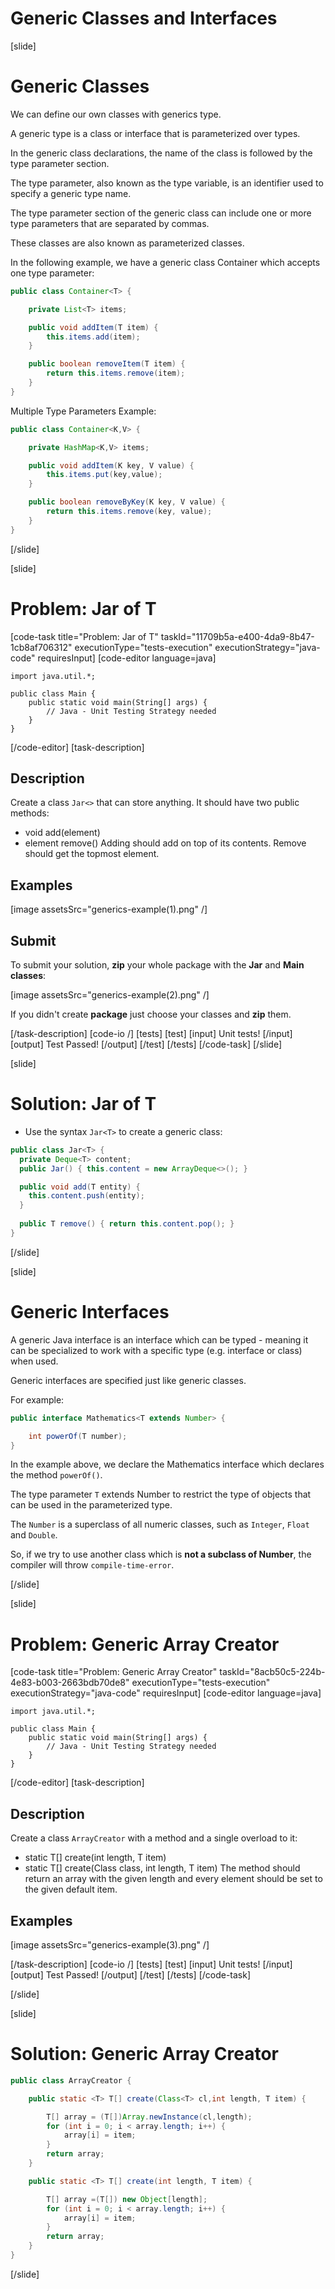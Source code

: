 # Generic Classes and Interfaces

[slide]

# Generic Classes

We can define our own classes with generics type.

A generic type is a class or interface that is parameterized over types.

In the generic class declarations, the name of the class is followed by the type parameter section. 

The type parameter, also known as the type variable, is an identifier used to specify a generic type name. 

The type parameter section of the generic class can include one or more type parameters that are separated by commas. 

These classes are also known as parameterized classes.

In the following example, we have a generic class Container which accepts one type parameter:

```java
public class Container<T> {

    private List<T> items;

    public void addItem(T item) {
        this.items.add(item);
    }

    public boolean removeItem(T item) {
        return this.items.remove(item);
    }
}
```

Multiple Type Parameters Example:

```java
public class Container<K,V> {

    private HashMap<K,V> items;

    public void addItem(K key, V value) {
        this.items.put(key,value);
    }

    public boolean removeByKey(K key, V value) {
        return this.items.remove(key, value);
    }
}
```
[/slide]

[slide]
# Problem: Jar of T
[code-task title="Problem: Jar of T" taskId="11709b5a-e400-4da9-8b47-1cb8af706312" executionType="tests-execution" executionStrategy="java-code" requiresInput]
[code-editor language=java]
```
import java.util.*;

public class Main {
    public static void main(String[] args) {
        // Java - Unit Testing Strategy needed
    }
}
```
[/code-editor]
[task-description]
## Description
Create a class `Jar<>` that can store anything.
It should have two public methods:
- void add(element)
- element remove()
Adding should add on top of its contents. Remove should get the topmost element.

## Examples
[image assetsSrc="generics-example(1).png" /]

## Submit
To submit your solution, **zip** your whole package with the **Jar** and **Main classes**:

[image assetsSrc="generics-example(2).png" /]

If you didn't create **package** just choose your classes and **zip** them.

[/task-description]
[code-io /]
[tests]
[test]
[input]
Unit tests!
[/input]
[output]
Test Passed!
[/output]
[/test]
[/tests]
[/code-task]
[/slide]

[slide]

# Solution: Jar of T

- Use the syntax `Jar<T>` to create a generic class:

```java
public class Jar<T> {
  private Deque<T> content;
  public Jar() { this.content = new ArrayDeque<>(); }

  public void add(T entity) {
    this.content.push(entity);
  }
  
  public T remove() { return this.content.pop(); }
}
```
[/slide]

[slide]
# Generic Interfaces

A generic Java interface is an interface which can be typed - meaning it can be specialized to work with a specific type (e.g. interface or class) when used.

Generic interfaces are specified just like generic classes. 

For example:

```java
public interface Mathematics<T extends Number> {

    int powerOf(T number);
}
```
In the example above, we declare the Mathematics interface which declares the method `powerOf()`.

The type parameter `T` extends Number to restrict the type of objects that can be used in the parameterized type.

The `Number` is a superclass of all numeric classes, such as `Integer`, `Float` and `Double`.

So, if we try to use another class which is **not a subclass of Number**, the compiler will throw `compile-time-error`.

[/slide]

[slide]

# Problem: Generic Array Creator

[code-task title="Problem: Generic Array Creator" taskId="8acb50c5-224b-4e83-b003-2663bdb70de8" executionType="tests-execution" executionStrategy="java-code" requiresInput]
[code-editor language=java]
```
import java.util.*;

public class Main {
    public static void main(String[] args) {
        // Java - Unit Testing Strategy needed
    }
}
```
[/code-editor]
[task-description]
## Description
Create a class `ArrayCreator` with a method and a single overload to it:
- static T[] create(int length, T item)
- static T[] create(Class<T> class, int length, T item)
The method should return an array with the given length and every element should be set to the given default item.


## Examples
[image assetsSrc="generics-example(3).png" /]

[/task-description]
[code-io /]
[tests]
[test]
[input]
Unit tests!
[/input]
[output]
Test Passed!
[/output]
[/test]
[/tests]
[/code-task]

[/slide]

[slide]

# Solution: Generic Array Creator

```java
public class ArrayCreator {

    public static <T> T[] create(Class<T> cl,int length, T item) {

        T[] array = (T[])Array.newInstance(cl,length);
        for (int i = 0; i < array.length; i++) {
            array[i] = item;
        }
        return array;
    }

    public static <T> T[] create(int length, T item) {

        T[] array =(T[]) new Object[length];
        for (int i = 0; i < array.length; i++) {
            array[i] = item;
        }
        return array;
    }
}

```
[/slide]

